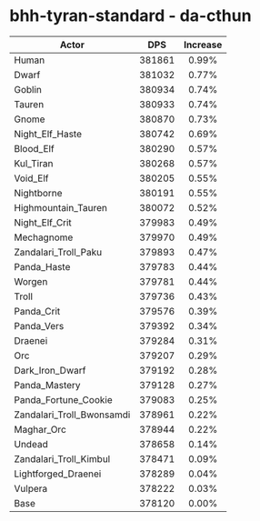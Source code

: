 # bhh-tyran-standard - da-cthun
| Actor | DPS | Increase |
|---|:---:|:---:|
|Human|381861|0.99%|
|Dwarf|381032|0.77%|
|Goblin|380934|0.74%|
|Tauren|380933|0.74%|
|Gnome|380870|0.73%|
|Night_Elf_Haste|380742|0.69%|
|Blood_Elf|380290|0.57%|
|Kul_Tiran|380268|0.57%|
|Void_Elf|380205|0.55%|
|Nightborne|380191|0.55%|
|Highmountain_Tauren|380072|0.52%|
|Night_Elf_Crit|379983|0.49%|
|Mechagnome|379970|0.49%|
|Zandalari_Troll_Paku|379893|0.47%|
|Panda_Haste|379783|0.44%|
|Worgen|379781|0.44%|
|Troll|379736|0.43%|
|Panda_Crit|379576|0.39%|
|Panda_Vers|379392|0.34%|
|Draenei|379284|0.31%|
|Orc|379207|0.29%|
|Dark_Iron_Dwarf|379192|0.28%|
|Panda_Mastery|379128|0.27%|
|Panda_Fortune_Cookie|379083|0.25%|
|Zandalari_Troll_Bwonsamdi|378961|0.22%|
|Maghar_Orc|378944|0.22%|
|Undead|378658|0.14%|
|Zandalari_Troll_Kimbul|378471|0.09%|
|Lightforged_Draenei|378289|0.04%|
|Vulpera|378222|0.03%|
|Base|378120|0.00%|
